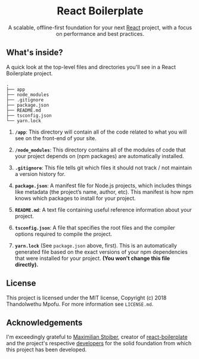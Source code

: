 <div align="center">
  <h1>React Boilerplate</h1>
  A scalable, offline-first foundation for your next <a href="https://reactjs.org/">React</a> project, with a focus on performance and best practices.
</div>

## What's inside?

A quick look at the top-level files and directories you'll see in a React Boilerplate project.

    .
    ├── app
    ├── node_modules
    ├── .gitignore
    ├── package.json
    ├── README.md
    ├── tsconfig.json
    └── yarn.lock

1.  **`/app`**: This directory will contain all of the code related to what you will see on the front-end of your site.

2.  **`/node_modules`**: This directory contains all of the modules of code that your project depends on (npm packages) are automatically installed.

3.  **`.gitignore`**: This file tells git which files it should not track / not maintain a version history for.

4. **`package.json`**: A manifest file for Node.js projects, which includes things like metadata (the project’s name, author, etc). This manifest is how npm knows which packages to install for your project.

5. **`README.md`**: A text file containing useful reference information about your project.

6. **`tsconfig.json`**: A file that specifies the root files and the compiler options required to compile the project.

7. **`yarn.lock`** (See `package.json` above, first). This is an automatically generated file based on the exact versions of your npm dependencies that were installed for your project. **(You won’t change this file directly).**

##  License
This project is licensed under the MIT license, Copyright (c) 2018 Thandolwethu Mpofu. For more information see `LICENSE.md`.

## Acknowledgements
I'm exceedingly grateful to [Maximilian
Stoiber](https://github.com/mxstbr), creator of [react-boilerplate](https://github.com/react-boilerplate/react-boilerplate) and the project's respective [developers](https://github.com/orgs/react-boilerplate/teams/core) for the solid foundation from which this project has been developed.
